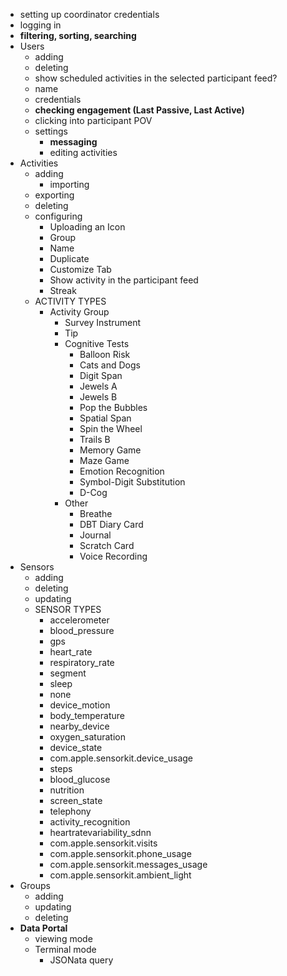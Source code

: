 - setting up coordinator credentials
- logging in
- **filtering, sorting, searching**
- Users
    - adding
    - deleting
    - show scheduled activities in the selected participant feed?
    - name
    - credentials
    - **checking engagement (Last Passive, Last Active)**
    - clicking into participant POV
    - settings
        - **messaging**
        - editing activities
- Activities
    - adding
        - importing
    - exporting
    - deleting
    - configuring
        - Uploading an Icon
        - Group
        - Name
        - Duplicate
        - Customize Tab
        - Show activity in the participant feed
        - Streak
    - ACTIVITY TYPES
        - Activity Group
            - Survey Instrument
            - Tip
            - Cognitive Tests
                - Balloon Risk
                - Cats and Dogs
                - Digit Span
                - Jewels A
                - Jewels B
                - Pop the Bubbles
                - Spatial Span
                - Spin the Wheel
                - Trails B
                - Memory Game
                - Maze Game
                - Emotion Recognition
                - Symbol-Digit Substitution
                - D-Cog
            - Other
                - Breathe
                - DBT Diary Card
                - Journal
                - Scratch Card
                - Voice Recording
- Sensors
    - adding
    - deleting
    - updating
    - SENSOR TYPES
        - accelerometer
        - blood_pressure
        - gps
        - heart_rate
        - respiratory_rate
        - segment
        - sleep
        - none
        - device_motion
        - body_temperature
        - nearby_device
        - oxygen_saturation
        - device_state
        - com.apple.sensorkit.device_usage
        - steps
        - blood_glucose
        - nutrition
        - screen_state
        - telephony
        - activity_recognition
        - heartratevariability_sdnn
        - com.apple.sensorkit.visits
        - com.apple.sensorkit.phone_usage
        - com.apple.sensorkit.messages_usage
        - com.apple.sensorkit.ambient_light
- Groups
    - adding
    - updating
    - deleting
- **Data Portal**
    - viewing mode
    - Terminal mode
        - JSONata query